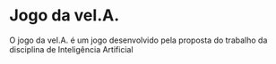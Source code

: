 # Jogo da veI.A.

O jogo da veI.A. é um jogo desenvolvido pela proposta do trabalho da disciplina de Inteligência Artificial
